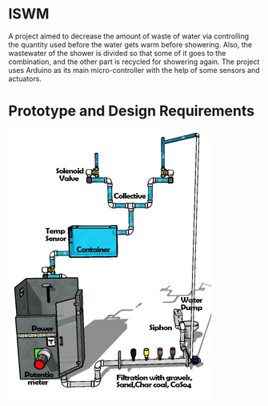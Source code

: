# ISWM
A project aimed to decrease the amount of waste of water via controlling the quantity used before the water gets warm before showering. Also, the wastewater of the shower is divided so that some of it goes to the combination, and the other part is recycled for showering again. The project uses Arduino as its main micro-controller with the help of some sensors and actuators.

# Prototype and Design Requirements

![prototype design](https://github.com/ahmedheakl/ISWM/blob/master/Final%20Design.jpg)
